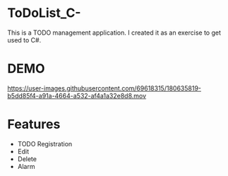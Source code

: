 # ToDoList_C-
This is a TODO management application.
I created it as an exercise to get used to C#.

 
# DEMO
https://user-images.githubusercontent.com/69618315/180635819-b5dd85f4-a91a-4664-a532-af4a1a32e8d8.mov


# Features
- TODO Registration
- Edit
- Delete
- Alarm
 
